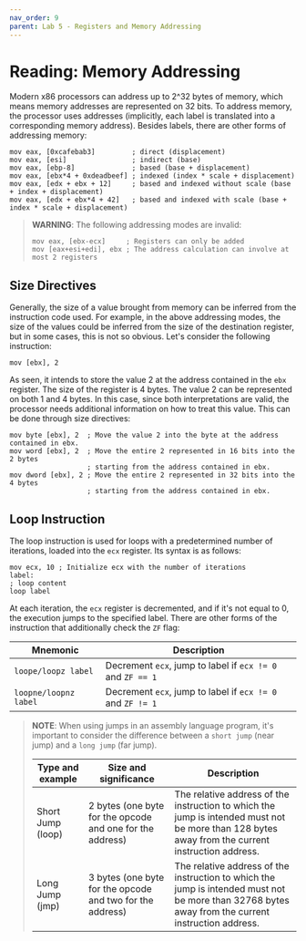 ```yaml
---
nav_order: 9
parent: Lab 5 - Registers and Memory Addressing
---
```


# Reading: Memory Addressing

Modern x86 processors can address up to 2^32 bytes of memory, which means memory addresses are represented on 32 bits.
To address memory, the processor uses addresses (implicitly, each label is translated into a corresponding memory address).
Besides labels, there are other forms of addressing memory:

```Assembly
mov eax, [0xcafebab3]         ; direct (displacement)
mov eax, [esi]                ; indirect (base)
mov eax, [ebp-8]              ; based (base + displacement)
mov eax, [ebx*4 + 0xdeadbeef] ; indexed (index * scale + displacement)
mov eax, [edx + ebx + 12]     ; based and indexed without scale (base + index + displacement)
mov eax, [edx + ebx*4 + 42]   ; based and indexed with scale (base + index * scale + displacement)
```

> **WARNING**: The following addressing modes are invalid:
>
> ```Assembly
>mov eax, [ebx-ecx]     ; Registers can only be added
>mov [eax+esi+edi], ebx ; The address calculation can involve at most 2 registers
> ```

## Size Directives

Generally, the size of a value brought from memory can be inferred from the instruction code used.
For example, in the above addressing modes, the size of the values could be inferred from the size of the destination register, but in some cases, this is not so obvious.
Let's consider the following instruction:

```Assembly
mov [ebx], 2
```

As seen, it intends to store the value 2 at the address contained in the `ebx` register.
The size of the register is 4 bytes.
The value 2 can be represented on both 1 and 4 bytes.
In this case, since both interpretations are valid, the processor needs additional information on how to treat this value.
This can be done through size directives:

```Assembly
mov byte [ebx], 2  ; Move the value 2 into the byte at the address contained in ebx.
mov word [ebx], 2  ; Move the entire 2 represented in 16 bits into the 2 bytes
                   ; starting from the address contained in ebx.
mov dword [ebx], 2 ; Move the entire 2 represented in 32 bits into the 4 bytes
                   ; starting from the address contained in ebx.
```

## Loop Instruction

The loop instruction is used for loops with a predetermined number of iterations, loaded into the `ecx` register.
Its syntax is as follows:

```Assembly
mov ecx, 10 ; Initialize ecx with the number of iterations
label:
; loop content
loop label
```

At each iteration, the `ecx` register is decremented, and if it's not equal to 0, the execution jumps to the specified label.
There are other forms of the instruction that additionally check the `ZF` flag:

Mnemonic              | Description
--------------------- | -----------
`loope/loopz label`   | Decrement `ecx`, jump to label if `ecx != 0` and `ZF == 1`
`loopne/loopnz label` | Decrement `ecx`, jump to label if `ecx != 0` and `ZF != 1`

> **NOTE**: When using jumps in an assembly language program, it's important to consider the difference between a `short jump` (near jump) and a `long jump` (far jump).
>
> Type and example  | Size and significance                                     | Description
> ----------------- | --------------------------------------------------------- | -----------
> Short Jump (loop) | 2 bytes (one byte for the opcode and one for the address) | The relative address of the instruction to which the jump is intended must not be more than 128 bytes away from the current instruction address.
> Long Jump (jmp)   | 3 bytes (one byte for the opcode and two for the address) | The relative address of the instruction to which the jump is intended must not be more than 32768 bytes away from the current instruction address.
